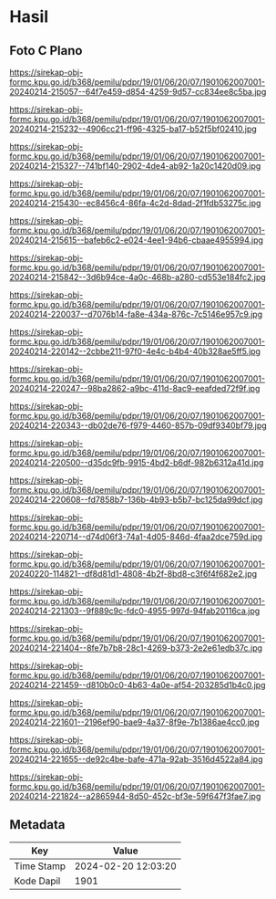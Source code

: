 # Hasil

## Foto C Plano

https://sirekap-obj-formc.kpu.go.id/b368/pemilu/pdpr/19/01/06/20/07/1901062007001-20240214-215057--64f7e459-d854-4259-9d57-cc834ee8c5ba.jpg

https://sirekap-obj-formc.kpu.go.id/b368/pemilu/pdpr/19/01/06/20/07/1901062007001-20240214-215232--4906cc21-ff96-4325-ba17-b52f5bf02410.jpg

https://sirekap-obj-formc.kpu.go.id/b368/pemilu/pdpr/19/01/06/20/07/1901062007001-20240214-215327--741bf140-2902-4de4-ab92-1a20c1420d09.jpg

https://sirekap-obj-formc.kpu.go.id/b368/pemilu/pdpr/19/01/06/20/07/1901062007001-20240214-215430--ec8456c4-86fa-4c2d-8dad-2f1fdb53275c.jpg

https://sirekap-obj-formc.kpu.go.id/b368/pemilu/pdpr/19/01/06/20/07/1901062007001-20240214-215615--bafeb6c2-e024-4ee1-94b6-cbaae4955994.jpg

https://sirekap-obj-formc.kpu.go.id/b368/pemilu/pdpr/19/01/06/20/07/1901062007001-20240214-215842--3d6b94ce-4a0c-468b-a280-cd553e184fc2.jpg

https://sirekap-obj-formc.kpu.go.id/b368/pemilu/pdpr/19/01/06/20/07/1901062007001-20240214-220037--d7076b14-fa8e-434a-876c-7c5146e957c9.jpg

https://sirekap-obj-formc.kpu.go.id/b368/pemilu/pdpr/19/01/06/20/07/1901062007001-20240214-220142--2cbbe211-97f0-4e4c-b4b4-40b328ae5ff5.jpg

https://sirekap-obj-formc.kpu.go.id/b368/pemilu/pdpr/19/01/06/20/07/1901062007001-20240214-220247--98ba2862-a9bc-411d-8ac9-eeafded72f9f.jpg

https://sirekap-obj-formc.kpu.go.id/b368/pemilu/pdpr/19/01/06/20/07/1901062007001-20240214-220343--db02de76-f979-4460-857b-09df9340bf79.jpg

https://sirekap-obj-formc.kpu.go.id/b368/pemilu/pdpr/19/01/06/20/07/1901062007001-20240214-220500--d35dc9fb-9915-4bd2-b6df-982b6312a41d.jpg

https://sirekap-obj-formc.kpu.go.id/b368/pemilu/pdpr/19/01/06/20/07/1901062007001-20240214-220608--fd7858b7-136b-4b93-b5b7-bc125da99dcf.jpg

https://sirekap-obj-formc.kpu.go.id/b368/pemilu/pdpr/19/01/06/20/07/1901062007001-20240214-220714--d74d06f3-74a1-4d05-846d-4faa2dce759d.jpg

https://sirekap-obj-formc.kpu.go.id/b368/pemilu/pdpr/19/01/06/20/07/1901062007001-20240220-114821--df8d81d1-4808-4b2f-8bd8-c3f6f4f682e2.jpg

https://sirekap-obj-formc.kpu.go.id/b368/pemilu/pdpr/19/01/06/20/07/1901062007001-20240214-221303--9f889c9c-fdc0-4955-997d-94fab20116ca.jpg

https://sirekap-obj-formc.kpu.go.id/b368/pemilu/pdpr/19/01/06/20/07/1901062007001-20240214-221404--8fe7b7b8-28c1-4269-b373-2e2e61edb37c.jpg

https://sirekap-obj-formc.kpu.go.id/b368/pemilu/pdpr/19/01/06/20/07/1901062007001-20240214-221459--d810b0c0-4b63-4a0e-af54-203285d1b4c0.jpg

https://sirekap-obj-formc.kpu.go.id/b368/pemilu/pdpr/19/01/06/20/07/1901062007001-20240214-221601--2196ef90-bae9-4a37-8f9e-7b1386ae4cc0.jpg

https://sirekap-obj-formc.kpu.go.id/b368/pemilu/pdpr/19/01/06/20/07/1901062007001-20240214-221655--de92c4be-bafe-471a-92ab-3516d4522a84.jpg

https://sirekap-obj-formc.kpu.go.id/b368/pemilu/pdpr/19/01/06/20/07/1901062007001-20240214-221824--a2865944-8d50-452c-bf3e-59f647f3fae7.jpg


## Metadata

| Key        | Value               |
| ---------- | ------------------- |
| Time Stamp | 2024-02-20 12:03:20 |
| Kode Dapil | 1901                |



